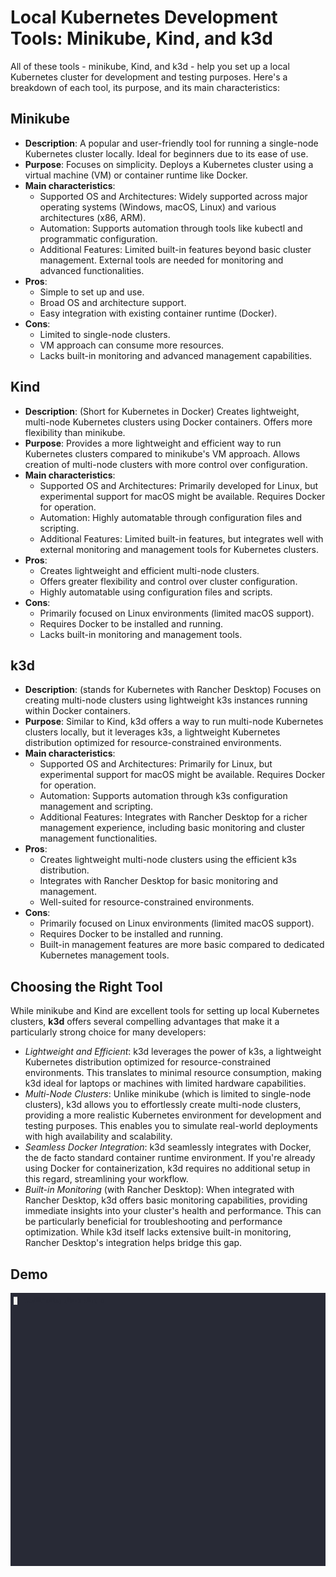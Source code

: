 # Local Kubernetes Development Tools: Minikube, Kind, and k3d

All of these tools - minikube, Kind, and k3d - help you set up a local Kubernetes cluster for development and testing purposes. Here's a breakdown of each tool, its purpose, and its main characteristics:

## Minikube

- **Description**: A popular and user-friendly tool for running a single-node Kubernetes cluster locally. Ideal for beginners due to its ease of use.
- **Purpose**: Focuses on simplicity. Deploys a Kubernetes cluster using a virtual machine (VM) or container runtime like Docker.
- **Main characteristics**:
  - Supported OS and Architectures: Widely supported across major operating systems (Windows, macOS, Linux) and various architectures (x86, ARM).
  - Automation: Supports automation through tools like kubectl and programmatic configuration.
  - Additional Features: Limited built-in features beyond basic cluster management. External tools are needed for monitoring and advanced functionalities.
- **Pros**:
  - Simple to set up and use.
  - Broad OS and architecture support.
  - Easy integration with existing container runtime (Docker).
- **Cons**:
  - Limited to single-node clusters.
  - VM approach can consume more resources.
  - Lacks built-in monitoring and advanced management capabilities.

## Kind

- **Description**: (Short for Kubernetes in Docker) Creates lightweight, multi-node Kubernetes clusters using Docker containers. Offers more flexibility than minikube.
- **Purpose**: Provides a more lightweight and efficient way to run Kubernetes clusters compared to minikube's VM approach. Allows creation of multi-node clusters with more control over configuration.
- **Main characteristics**:
  - Supported OS and Architectures: Primarily developed for Linux, but experimental support for macOS might be available. Requires Docker for operation.
  - Automation: Highly automatable through configuration files and scripting.
  - Additional Features: Limited built-in features, but integrates well with external monitoring and management tools for Kubernetes clusters.
- **Pros**:
  - Creates lightweight and efficient multi-node clusters.
  - Offers greater flexibility and control over cluster configuration.
  - Highly automatable using configuration files and scripts.
- **Cons**:
  - Primarily focused on Linux environments (limited macOS support).
  - Requires Docker to be installed and running.
  - Lacks built-in monitoring and management tools.

## k3d

- **Description**: (stands for Kubernetes with Rancher Desktop) Focuses on creating multi-node clusters using lightweight k3s instances running within Docker containers.
 - **Purpose**: Similar to Kind, k3d offers a way to run multi-node Kubernetes clusters locally, but it leverages k3s, a lightweight Kubernetes distribution optimized for resource-constrained environments.
- **Main characteristics**:
  - Supported OS and Architectures: Primarily for Linux, but experimental support for macOS might be available. Requires Docker for operation.
  - Automation: Supports automation through k3s configuration management and scripting.
  - Additional Features: Integrates with Rancher Desktop for a richer management experience, including basic monitoring and cluster management functionalities.
- **Pros**:
  - Creates lightweight multi-node clusters using the efficient k3s distribution.
  - Integrates with Rancher Desktop for basic monitoring and management.
  - Well-suited for resource-constrained environments.
- **Cons**:
  - Primarily focused on Linux environments (limited macOS support).
  - Requires Docker to be installed and running.
  - Built-in management features are more basic compared to dedicated Kubernetes management tools.

## Choosing the Right Tool

While minikube and Kind are excellent tools for setting up local Kubernetes clusters, **k3d** offers several compelling advantages that make it a particularly strong choice for many developers:
- _Lightweight and Efficient_: k3d leverages the power of k3s, a lightweight Kubernetes distribution optimized for resource-constrained environments. This translates to minimal resource consumption, making k3d ideal for laptops or machines with limited hardware capabilities.
- _Multi-Node Clusters_: Unlike minikube (which is limited to single-node clusters), k3d allows you to effortlessly create multi-node clusters, providing a more realistic Kubernetes environment for development and testing purposes. This enables you to simulate real-world deployments with high availability and scalability.
- _Seamless Docker Integration_: k3d seamlessly integrates with Docker, the de facto standard container runtime environment. If you're already using Docker for containerization, k3d requires no additional setup in this regard, streamlining your workflow.
- _Built-in Monitoring_ (with Rancher Desktop): When integrated with Rancher Desktop, k3d offers basic monitoring capabilities, providing immediate insights into your cluster's health and performance. This can be particularly beneficial for troubleshooting and performance optimization. While k3d itself lacks extensive built-in monitoring, Rancher Desktop's integration helps bridge this gap.

## Demo

![Image](../data/demo.gif)